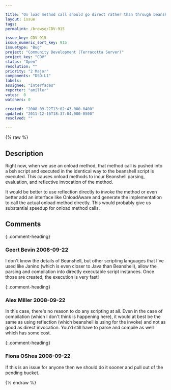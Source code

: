 ```yaml
---

title: "On load method call should go direct rather than through beanshell"
layout: issue
tags: 
permalink: /browse/CDV-915

issue_key: CDV-915
issue_numeric_sort_key: 915
issuetype: "Bug"
project: "Community Development (Terracotta Server)"
project_key: "CDV"
status: "Open"
resolution: ""
priority: "2 Major"
components: "DSO:L1"
labels: 
assignee: "interfaces"
reporter: "amiller"
votes:  0
watchers: 0

created: "2008-09-22T13:02:43.000-0400"
updated: "2011-12-16T18:37:04.000-0500"
resolved: ""

---
```




{% raw %}



## Description

<div markdown="1" class="description">

Right now, when we use an onload method, that method call is pushed into a bsh script and executed in the identical way to the beanshell script is executed.  This causes onload methods to incur Beanshell parsing, evaluation, and reflective invocation of the method.  

It would be better to use reflection directly to invoke the method or even better add an interface like OnloadAware and generate the implementation to call the actual onload method directly.  This would probably give us substantial speedup for onload method calls.

</div>

## Comments


{:.comment-heading}
### **Geert Bevin** <span class="date">2008-09-22</span>

<div markdown="1" class="comment">

I don't know the details of Beanshell, but other scripting languages that I've used like Janino (which is even closer to Java than Beanshell), allow the parsing and compilation into directly executable script instances. Once those are created, the execution is very fast!

</div>


{:.comment-heading}
### **Alex Miller** <span class="date">2008-09-22</span>

<div markdown="1" class="comment">

In this case, there's no reason to do any scripting at all.  Even in the case of compilation (which I don't think is happening here), it would at best be the same as using reflection (which beanshell is using for the invoke) and not as good as direct invocation.  You'd still have to parse and compile as well which has some cost.

</div>


{:.comment-heading}
### **Fiona OShea** <span class="date">2008-09-22</span>

<div markdown="1" class="comment">

If this is an issue for anyone then we should do it sooner and pull out of the pending bucket.

</div>



{% endraw %}
